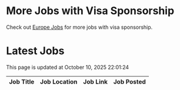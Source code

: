 # More Jobs with Visa Sponsorship

Check out [Europe Jobs](https://github.com/sureshparimi/europejobs#latest-jobs) for more jobs with visa sponsorship.

# Latest Jobs

This page is updated at October 10, 2025 22:01:24

| Job Title | Job Location | Job Link | Job Posted |
| --- | --- | --- | --- |
